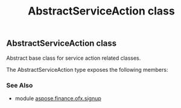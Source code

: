 ﻿---
title: AbstractServiceAction class
second_title: Aspose.Finance for Python via .NET API References
description: 
type: docs
weight: 10
url: /python-net/aspose.finance.ofx.signup/abstractserviceaction/
is_root: false
---

## AbstractServiceAction class

Abstract base class for service action related classes.



The AbstractServiceAction type exposes the following members:

### See Also

* module [aspose.finance.ofx.signup](../)
